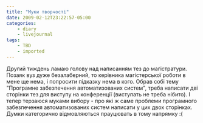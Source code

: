 ```yaml
---
title: "Муки творчості"
date: 2009-02-12T23:22:57-05:00
categories:
    - diary
    - livejournal
tags:
    - TBD
    - imported
---
```


Другий тиждень ламаю голову над написанням тез до магістратури. Позаяк вуз дуже безалаберний, то керівника магістерської роботи в мене ще нема, і попросити підказку нема в кого. Обрав собі тему "Програмне забезпечення автоматизованих систем", треба написати дві сторінки тез для виступу на конференції (виступать не треба нібито). І тепер терзаюся муками вибору - про які ж саме проблеми програмного забезпечення автоматизованих систем написати у цих двох сторінках.  
Думки категорично відмовляються прауцювать в тому напрямку :(